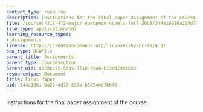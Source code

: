 ```yaml
---
content_type: resource
description: Instructions for the final paper assignment of the course.
file: /courses/21l-472-major-european-novels-fall-2008/344a18610a234d77837ab5054ec7b6f6_paper3.pdf
file_type: application/pdf
learning_resource_types:
- Assignments
license: https://creativecommons.org/licenses/by-nc-sa/4.0/
ocw_type: OCWFile
parent_title: Assignments
parent_type: CourseSection
parent_uid: 0d70c275-5da5-7710-95a8-b139d2901083
resourcetype: Document
title: Final Paper
uid: 344a1861-0a23-4d77-837a-b5054ec7b6f6
---
```

Instructions for the final paper assignment of the course.